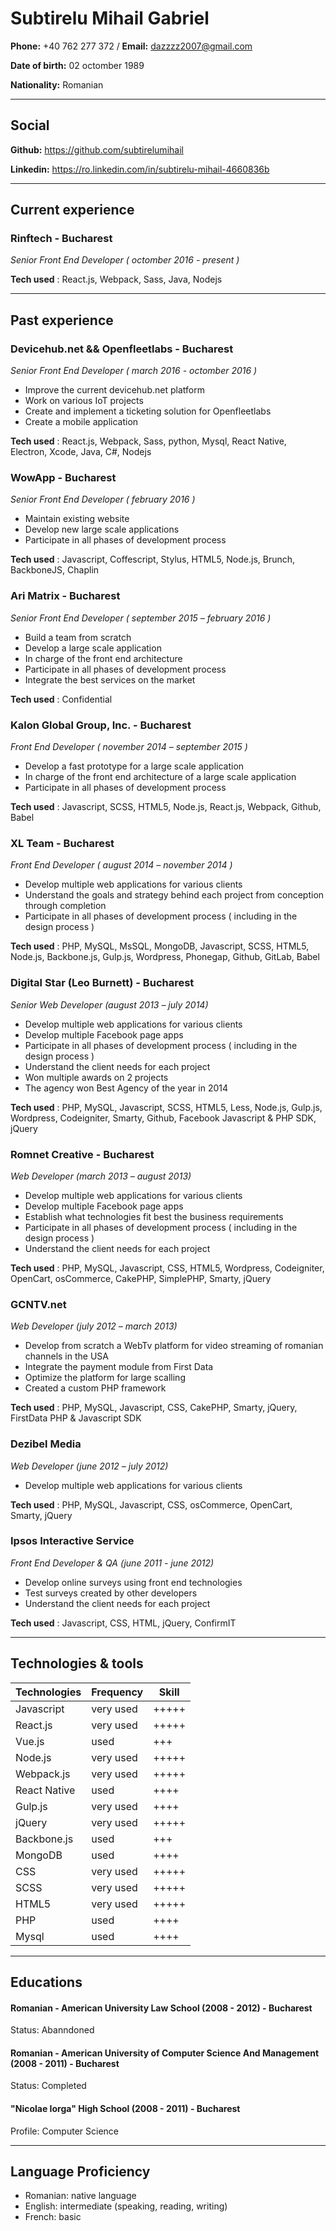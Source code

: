 # Subtirelu Mihail Gabriel


**Phone:** +40 762 277 372 / **Email:** dazzzz2007@gmail.com

**Date of birth:** 02 octomber 1989

**Nationality:** Romanian

---

Social
---

**Github:** https://github.com/subtirelumihail

**Linkedin:** https://ro.linkedin.com/in/subtirelu-mihail-4660836b

---

Current experience
----

### Rinftech - Bucharest

*Senior Front End Developer ( octomber 2016 - present )*

**Tech used** : React.js, Webpack, Sass, Java, Nodejs

---

Past experience
----

### Devicehub.net && Openfleetlabs - Bucharest
*Senior Front End Developer ( march 2016 - octomber 2016 )*

- Improve the current devicehub.net platform
- Work on various IoT projects
- Create and implement a ticketing solution for Openfleetlabs
- Create a mobile application

**Tech used** : React.js, Webpack, Sass, python, Mysql, React Native, Electron, Xcode, Java, C#, Nodejs

### WowApp - Bucharest
*Senior Front End Developer ( february 2016 )*

- Maintain existing website
- Develop new large scale applications
- Participate in all phases of development process

**Tech used** : Javascript, Coffescript, Stylus, HTML5, Node.js, Brunch, BackboneJS, Chaplin

### Ari Matrix - Bucharest
*Senior Front End Developer ( september 2015 – february 2016 )*

- Build a team from scratch
- Develop a large scale application
- In charge of the front end architecture
- Participate in all phases of development process
- Integrate the best services on the market

**Tech used** : Confidential

### Kalon Global Group, Inc. - Bucharest
*Front End Developer ( november 2014 – september 2015 )*

- Develop a fast prototype for a large scale application
- In charge of the front end architecture of a large scale application
- Participate in all phases of development process

**Tech used** : Javascript, SCSS, HTML5, Node.js, React.js, Webpack, Github, Babel


### XL Team - Bucharest
*Front End Developer ( august 2014 – november 2014 )*

- Develop multiple web applications for various clients
- Understand the goals and strategy behind each project from conception through completion
- Participate in all phases of development process ( including in the design process )

**Tech used** : PHP, MySQL, MsSQL, MongoDB, Javascript, SCSS, HTML5, Node.js, Backbone.js, Gulp.js, Wordpress, Phonegap, Github, GitLab, Babel


###  Digital Star (Leo Burnett) - Bucharest
*Senior Web Developer (august 2013 – july 2014)*

- Develop multiple web applications for various clients
- Develop multiple Facebook page apps
- Participate in all phases of development process ( including in the design process )
- Understand the client needs for each project
- Won multiple awards on 2 projects
- The agency won Best Agency of the year in 2014

**Tech used** : PHP, MySQL, Javascript, SCSS, HTML5, Less, Node.js, Gulp.js, Wordpress, Codeigniter, Smarty, Github, Facebook Javascript & PHP SDK, jQuery


### Romnet Creative - Bucharest
*Web Developer (march 2013 – august 2013)*

- Develop multiple web applications for various clients
- Develop multiple Facebook page apps
- Establish what technologies fit best the business requirements
- Participate in all phases of development process ( including in the design process )
- Understand the client needs for each project

**Tech used** : PHP, MySQL, Javascript, CSS, HTML5, Wordpress, Codeigniter, OpenCart, osCommerce, CakePHP, SimplePHP, Smarty, jQuery


### GCNTV.net
*Web Developer (july 2012 – march 2013)*

- Develop from scratch a WebTv platform for video streaming of romanian channels in the USA
- Integrate the payment module from First Data
- Optimize the platform for large scalling
- Created a custom PHP framework

**Tech used** : PHP, MySQL, Javascript, CSS, CakePHP, Smarty, jQuery, FirstData PHP & Javascript SDK


###  Dezibel Media
*Web Developer (june 2012 – july 2012)*

- Develop multiple web applications for various clients

**Tech used** : PHP, MySQL, Javascript, CSS, osCommerce, OpenCart, Smarty, jQuery


### Ipsos Interactive Service
*Front End Developer & QA (june 2011 - june 2012)*

- Develop online surveys using front end technologies
- Test surveys created by other developers
- Understand the client needs for each project

**Tech used** : Javascript, CSS, HTML, jQuery, ConfirmIT

---

Technologies & tools
---

| Technologies  | Frequency     | Skill |
| ------------- |-------------  | ----- |
| Javascript    | very used     | +++++ |
| React.js      | very used     | +++++ |
| Vue.js        | used          | +++ |
| Node.js       | very used     | +++++ |
| Webpack.js    | very used     | +++++ |
| React Native  | used          | ++++  |
| Gulp.js       | very used     | ++++  |
| jQuery        | very used     | +++++ |
| Backbone.js   | used          | +++   |
| MongoDB       | used          | ++++  |
| CSS           | very used     | +++++ |
| SCSS          | very used     | +++++ |
| HTML5         | very used     | +++++ |
| PHP           | used          | ++++  |
| Mysql         | used          | ++++  |

---

Educations
---

#### Romanian - American University Law School (2008 - 2012) - Bucharest
Status: Abanndoned

#### Romanian - American University of Computer Science And Management (2008 - 2011) - Bucharest
Status: Completed



#### "Nicolae Iorga" High School (2008 - 2011) - Bucharest
Profile: Computer Science

---

Language Proficiency
---

- Romanian: native language
- English: intermediate (speaking, reading, writing)
- French: basic
